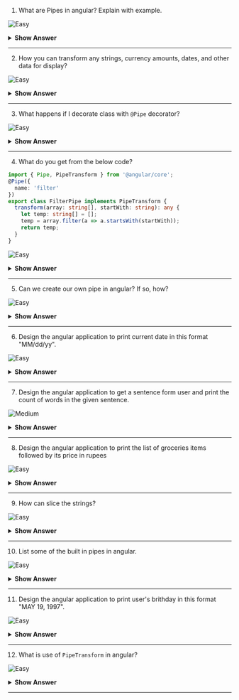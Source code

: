 1. What are Pipes in angular? Explain with example. 

![Easy](https://github.com/revaturelabs/interviewquestions/blob/dev/ComplexityTags/simple%20(2).svg)

<details>
<summary><b>Show Answer</b></summary>
<blockquote>

Pipes provide a way to transform values in an Angular template. Pipes are used with a Pipe (`|`) character, and take integers, strings, arrays, and date as input and returns a desired formatted output which can be displayed in the browser.
    
For example, a Date object shows the date in this format: `Sat Aug 03 2019 19:48:11 GMT+0530 (India Standard Time)` which is not easy for the normal users to understand. It’s better to have the date in this format `Saturday, 03 Aug 2019 07:50 PM`. This can be achieved using pipes.

</blockquote>
</details>
  
---
 
2. How you can transform any strings, currency amounts, dates, and other data for display?

![Easy](https://github.com/revaturelabs/interviewquestions/blob/dev/ComplexityTags/simple%20(2).svg)

<details>
<summary><b>Show Answer</b></summary>
<blockquote>

Using Pipes, we can transform any strings, currency amounts, dates, and other data for display.

</blockquote>
</details>
  
---
 
3. What happens if I decorate class with `@Pipe` decorator?

![Easy](https://github.com/revaturelabs/interviewquestions/blob/dev/ComplexityTags/simple%20(2).svg)

<details>
<summary><b>Show Answer</b></summary>
<blockquote>

If we want to create a custom pipe in angular, we need to annotate the class with `@Pipe` decorator.

`@Pipe` decorator has a name property, which used to specify the name of the pipe. 
  
</blockquote>
</details>
  
---
 
4. What do you get from the below code?
```ts
import { Pipe, PipeTransform } from '@angular/core';
@Pipe({
  name: 'filter'
})
export class FilterPipe implements PipeTransform {
  transform(array: string[], startWith: string): any {
    let temp: string[] = [];
    temp = array.filter(a => a.startsWith(startWith));
    return temp;
  }
}
```
![Easy](https://github.com/revaturelabs/interviewquestions/blob/dev/ComplexityTags/simple%20(2).svg)

<details>
<summary><b>Show Answer</b></summary>
<blockquote>
    
- `FilterPipe` is a custom pipe.
- We take array of strings (`array`) and another string (`startWith`) as an input.
- Using `filter` method, we only filter string that starts with value in `startsWith` and returning it.
    
</blockquote>
</details>
  
---
 

5. Can we create our own pipe in angular? If so, how?

![Easy](https://github.com/revaturelabs/interviewquestions/blob/dev/ComplexityTags/simple%20(2).svg)


<details>
<summary><b>Show Answer</b></summary>
<blockquote>
  
 Yes, we can our own pipe in angular. 
  
**For example:** we create a custom pipe to get first character in a given string, by running the `ng g pipe firstChar` command in the terminal. The CLI creates 2 files - `first-char.pipe.spec.ts` and `first-char.pipe.ts` under _src/app_ folder and updates the `app.module.ts` file.

In `first-char.pipe.ts` file, we write the logic for returning first character in a given string.
  
```ts
import { Pipe, PipeTransform } from '@angular/core';
@Pipe({   name: 'firstChar' })
export class FirstCharPipe implements PipeTransform {

  transform(value: string): string{
    return value[0];
  }
}  
```
And, we can use it any template file. For example,  in `app.component.ts` file,
  
```ts
{{ "Hello World" | firstChar}}  
```

</blockquote>
</details>
  
---
 
6. Design the angular application to print current date in this format "MM/dd/yy".

![Easy](https://github.com/revaturelabs/interviewquestions/blob/dev/ComplexityTags/simple%20(2).svg)

<details>
<summary><b>Show Answer</b></summary>
<blockquote>

We can use date pipe to date in this format "MM/dd/yy". Also, we can get the current date using `Date.now()`.

![image](https://user-images.githubusercontent.com/70228962/186723294-69118376-7c4a-48e5-966f-c8cd0ba50954.png)

**NOTE:**  Output will be like  _08/25/22_
    
</blockquote>
</details>
  
---
 
7. Design the angular application to get a sentence form user and print the count of words in the given sentence.

![Medium](https://github.com/revaturelabs/interviewquestions/blob/dev/ComplexityTags/Medium%20(2).svg)

<details>
<summary><b>Show Answer</b></summary>
<blockquote>

1. Create an angular application by running `ng new myapp` command 
2. Create an custom pipe to count words by running the `ng g pipe wordcount` command
3. In `wordcount.pipe.ts` file, write the logic for word count
```ts
import { Pipe, PipeTransform } from '@angular/core';
@Pipe({   name: 'wordcount' })
export class WordcountPipe implements PipeTransform {
  transform(value : string): unknown {
    return value.trim().split(' ').length;
  }
}
```
4. In `app.component.html`, get the sentence and use the `wordcount` pipe. Also, we have to import `FormsModule` in the `app.module.ts` and create `sentence` variable of type `string` like `sentence !: string` in the `app.component.ts`.
    
```ts
<p>Enter a sentence: <input type="text" [(ngModel)]="sentence"> <br/></p>

{{ sentence | wordcount}}
```
5. Output will be
    
![image](https://user-images.githubusercontent.com/70228962/186726853-a751b72f-faf3-4a00-ad1a-5b43176b0ae5.png)

</blockquote>
</details>
  
---
 
8. Design the angular application to print the list of groceries items followed by its price in rupees

![Easy](https://github.com/revaturelabs/interviewquestions/blob/dev/ComplexityTags/simple%20(2).svg)

<details>
<summary><b>Show Answer</b></summary>
<blockquote>

For example, below are the groceries items and its cost.
```ts
    items = [
    { name : "Pasta" ,  cost: 32 },
    { name : "Rice" ,  cost: 50 },
    { name : "Milk" ,  cost: 30 },
    { name : "Egg" ,  cost: 5}
  ]
```
    
 To print the list of groceries items followed by its price in rupees, we just need to use `ngFor` directive and `currency` pipe
 
```html
 <div *ngFor="let item of items">
    <li> {{item.name}} - {{ item.cost | currency:'INR'}}</li>
</div>
 ```

Output will be like
   
![image](https://user-images.githubusercontent.com/70228962/186734281-ebe35c70-f152-402b-9e36-8b3a48f9ff90.png)


</blockquote>
</details>
  
---
 
9. How can slice the strings?

![Easy](https://github.com/revaturelabs/interviewquestions/blob/dev/ComplexityTags/simple%20(2).svg)

<details>
<summary><b>Show Answer</b></summary>
<blockquote>

 For example,
 ```html
<p>{{ "abcdefghijk" | slice:3:7}}  </p>
<!-- output: 'defg' -->
```

We have slice pipe in angular to slice the strings. Here, a number is given per character to our input string to understand start and end index. Index starts from 0.
    
```
 0   1   2   3   4   5   6   7   8   9   10 
 |   |   |   |   |   |   |   |   |   |   |    
 a   b   c   d   e   f   g   h   i   j   k
 ```
In our example we have following indexes. 
    
start = 3
    
end = 7
    
Slice pipe will return substring starting from index 3 i.e character d and will include all characters before index 7 i.e up to g. The character at end index will not be included in the output substring.

</blockquote>
</details>
  
---
 
10. List some of the built in pipes in angular. 

![Easy](https://github.com/revaturelabs/interviewquestions/blob/dev/ComplexityTags/simple%20(2).svg)

<details>
<summary><b>Show Answer</b></summary>
<blockquote>

Some of the built-in pipes are:

- **Date pipe**: Used for formatting dates.
- **Decimal pipe**: Used for formatting numbers
- **Currency pipe**: Used for formatting currencies
- **Lowercase pipe**: Used for converting strings into lowercase.
- **Uppercase pipe**: Used for converting strings into uppercase.
    
**For example:**
```html
<h2>Built-in Pipes</h2>
<li>{{"Pipes"}} </li>
<li>{{"Pipes" | uppercase}}</li>
<li>{{"Pipes" | lowercase}} </li>
<li>{{dob}}</li>
<li>{{dob | date}}</li>
<li>{{dob | date |uppercase }}</li>
<li>{{17.81922 | number }}</li>
<li>{{17.819227546354 | number: '3.4-6' }}</li>
<li>{{17.81922 | number : '2.0-0'}}</li>
<li>{{365778 | currency}}</li>
<li>{{365778 | currency: 'INR'}}</li>
```
    
 Output:
 
![image](https://user-images.githubusercontent.com/70228962/186727762-9ca23c43-6cb0-4026-a00d-c443324950ee.png)  
    
</blockquote>
</details>
  
---

11. Design the angular application to print user's brithday in this format "MAY 19, 1997".
 
![Easy](https://github.com/revaturelabs/interviewquestions/blob/dev/ComplexityTags/simple%20(2).svg)

<details>
<summary><b>Show Answer</b></summary>
<blockquote>

1. Create an angular application by running `ng new myapp` command 
2. In `app.component.html`, get the user's brithdate. Also, import `FormsModule` in the `app.module.ts` and create `brithdate` variable of type `number` like `birthday !: number;` in the `app.component.ts`.
 ```html
 <p>Enter your birthday: <input type="date" [(ngModel)]="birthday"> <br/></p>

<p>Date Of birth : {{ birthday | date | uppercase}} </p>
<!-- OUTPUT Date Of birth : MAY 19, 1997 -->  
 ```
   
 Here we're chaining pipes, chaining the `date` pipe and `uppercase` pipe. If, we just have only date pipe `{{ birthday | date }}` the output will be like `Aug 3, 2022`. Since the excepted output has Month is in uppercase, there is need to transform month to the uppercase. so will chain the uppercase pipe after the date pipe. 

</blockquote>
</details>
  
---

12. What is use of `PipeTransform` in angular?

![Easy](https://github.com/revaturelabs/interviewquestions/blob/dev/ComplexityTags/simple%20(2).svg)

<details>
<summary><b>Show Answer</b></summary>
<blockquote>

`PipeTransform` is an interface that is implemented by pipes in order to perform a transformation. Angular invokes the `transform` method with the value of a binding as the first argument, and any parameters as the second argument in list form.
    
```ts
interface PipeTransform {
  transform(value: any, ...args: any[]): any
}
```
</blockquote>
</details>
  
---
